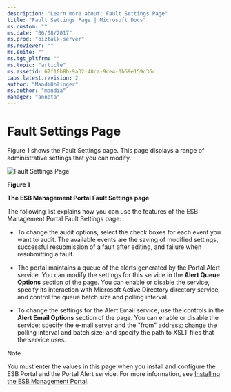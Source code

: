 ```yaml
---
description: "Learn more about: Fault Settings Page"
title: "Fault Settings Page | Microsoft Docs"
ms.custom: ""
ms.date: "06/08/2017"
ms.prod: "biztalk-server"
ms.reviewer: ""
ms.suite: ""
ms.tgt_pltfrm: ""
ms.topic: "article"
ms.assetid: 67f10b8b-9a32-40ca-9ce4-0b69e159c36c
caps.latest.revision: 2
author: "MandiOhlinger"
ms.author: "mandia"
manager: "anneta"
---
```

# Fault Settings Page
Figure 1 shows the Fault Settings page. This page displays a range of administrative settings that you can modify.

 ![Fault Settings Page](../esb-toolkit/media/ch8-faultsettingspage.gif "Ch8-FaultSettingsPage")

 **Figure 1**

 **The ESB Management Portal Fault Settings page**

 The following list explains how you can use the features of the ESB Management Portal Fault Settings page:

-   To change the audit options, select the check boxes for each event you want to audit. The available events are the saving of modified settings, successful resubmission of a fault after editing, and failure when resubmitting a fault.

-   The portal maintains a queue of the alerts generated by the Portal Alert service. You can modify the settings for this service in the **Alert Queue Options** section of the page. You can enable or disable the service, specify its interaction with Microsoft Active Directory directory service, and control the queue batch size and polling interval.

-   To change the settings for the Alert Email service, use the controls in the **Alert Email Options** section of the page. You can enable or disable the service; specify the e-mail server and the "from" address; change the polling interval and batch size; and specify the path to XSLT files that the service uses.

> [!NOTE]
>  You must enter the values in this page when you install and configure the ESB Portal and the Portal Alert service. For more information, see [Installing the ESB Management Portal](https://go.microsoft.com/fwlink/?LinkId=188554).
